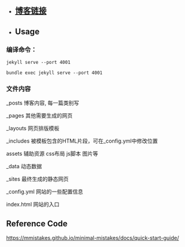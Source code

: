 <!--
 * @Author: fanlong
 * @Date: 2023-10-22 16:09:43
 * @LastEditors: fanlong
 * @LastEditTime: 2024-05-25 16:02:42
 * @FilePath: \fanl0228.github.io\README.md
 * @Description: 
 * 
 * @github: https://github.com/fanl0228
 * @Email: fanl@smail.nju.edu.cn
 * Copyright (c) 2024 by fanlong/Nanjing University, All Rights Reserved. 
-->
# 


- ## [博客链接](https://fanl0228.github.io/)

- ## Usage
### 编译命令： 
    jekyll serve --port 4001
    
    bundle exec jekyll serve --port 4001


### 文件内容
_posts 博客内容, 每一篇类别写

_pages 其他需要生成的网页

_layouts 网页排版模板

_includes 被模板包含的HTML片段，可在_config.yml中修改位置

assets 辅助资源 css布局 js脚本 图片等

_data 动态数据

_sites 最终生成的静态网页

_config.yml 网站的一些配置信息

index.html 网站的入口


## Reference Code

https://mmistakes.github.io/minimal-mistakes/docs/quick-start-guide/


